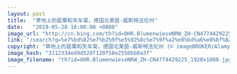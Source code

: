 ```yaml
---
layout: post
title:  "草地上的罂粟和矢车菊，德国北莱茵-威斯特法伦州"
date:   "2019-05-28 16:00:00 +0800"
image_url: "http://cn.bing.com/th?id=OHR.BlumenwieseNRW_ZH-CN4774429225_1920x1080.jpg&rf=LaDigue_1920x1080.jpg&pid=hp"
link: "/search?q=%e7%bd%82%e7%b2%9f%e5%92%8c%e7%9f%a2%e8%bd%a6%e8%8f%8a&form=hpcapt&mkt=zh-cn"
copyright: "草地上的罂粟和矢车菊，德国北莱茵-威斯特法伦州 (© imageBROKER/Alamy)"
image_hash: "3112334ed9d528f120f58e2550bb0a3f"
image_filename: "th?id=OHR.BlumenwieseNRW_ZH-CN4774429225_1920x1080.jpg&rf=LaDigue_1920x1080.jpg&pid=hp"
---
```

